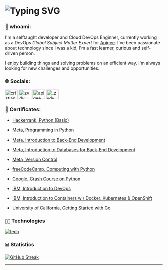 ![Typing SVG](https://readme-typing-svg.demolab.com?font=Source+Code+Pro&pause=1000&color=4C566A&width=435&lines=Hey%2C+I'm+zvdy)
===


### 👤 **whoami**:
 I'm a selftaught developer and  Cloud DevOps Enginner, currently working as a DevOps _Global Subject Matter Expert_ for [Apigee](https://cloud.google.com/apigee/). I've been passionate about technology since I was a kid, I'm a fast learner, curious and self-driven person.

I enjoy building things and solving problems on an efficient way. I'm always looking for new challenges and opportunities.


### 🌐 **Socials**:

<p align="left">
<a href="https://linkedin.com/in/cristian-bulzan" target="blank"><img align="center" src="https://raw.githubusercontent.com/rahuldkjain/github-profile-readme-generator/master/src/images/icons/Social/linked-in-alt.svg" alt="cristian-bulzan" height="30" width="40" /></a>
<a href="https://www.leetcode.com/zvdy" target="blank"><img align="center" src="https://raw.githubusercontent.com/rahuldkjain/github-profile-readme-generator/master/src/images/icons/Social/leet-code.svg" alt="zvdy" height="30" width="40" /></a>
 <a href=https://www.googlecloudcommunity.com/gc/user/viewprofilepage/user-id/435170 target="blank"><img align="center" src="https://external-content.duckduckgo.com/iu/?u=https%3A%2F%2Fwww.gend.co%2Fhs-fs%2Fhubfs%2Fgcp-logo-cloud.png%3Fwidth%3D730%26name%3Dgcp-logo-cloud.png&f=1&nofb=1&ipt=3503d3aeb22ba14b3d675b4ddea8887213bb9c0621e78d15d69ea3935f3e2362&ipo=images" alt="apigee" height="30" width="40" /></a>
<a href="https://www.hackerrank.com/_zvdy" target="blank"><img align="center" src="https://raw.githubusercontent.com/rahuldkjain/github-profile-readme-generator/master/src/images/icons/Social/hackerearth.svg" alt="_zvdy" height="30" width="40" /></a>
</p>



### 🌱 **Certificates**:


- [Hackerrank, Python (Basic)](https://www.hackerrank.com/certificates/feaeb166202c)

- [Meta, Programming in Python](https://www.coursera.org/account/accomplishments/certificate/YYETFKZU6JQZ)

- [Meta, Introduction to Back-End Development](https://www.coursera.org/account/accomplishments/certificate/M3YVL9H8FCKH)

- [Meta, Introduction to Databases for Back-End Development](https://www.coursera.org/account/accomplishments/certificate/9ZMMFSXKAE8H)

- [Meta, Version Control](https://www.coursera.org/account/accomplishments/certificate/H22H5KP9P2GT)

- [freeCodeCamp, Computing with Python](https://www.freecodecamp.org/certification/zvdy/scientific-computing-with-python-v7)

- [Google, Crash Course on Python](https://www.coursera.org/account/accomplishments/certificate/84RRBH3A4SDY)

- [IBM, Introduction to DevOps](https://www.coursera.org/account/accomplishments/certificate/5LJ2F9EVDXWY)

- [IBM, Introduction to Containers w / Docker, Kubernetes
& OpenShift](https://www.coursera.org/account/accomplishments/certificate/FCSEFTMLTEQP)

- [University of California, Getting Started with Go](https://www.coursera.org/account/accomplishments/verify/WTDHX2A3NPKB)


### `👨‍💻` Technologies
[![tech](https://skillicons.dev/icons?i=python,go,rust,js,ts,nodejs,java,mongodb,mysql,postgres,cassandra,docker,kubernetes,linux,grafana,nginx,postman,jenkins,gcp,aws,express,flask,html,css,vscode)](https://skillicons.dev)


### `📊` Statistics
[![GitHub Streak](https://streak-stats.demolab.com?user=zvdy&theme=nord&hide_border=true&border_radius=20&hide_current_streak=true)](https://git.io/streak-stats)
****
